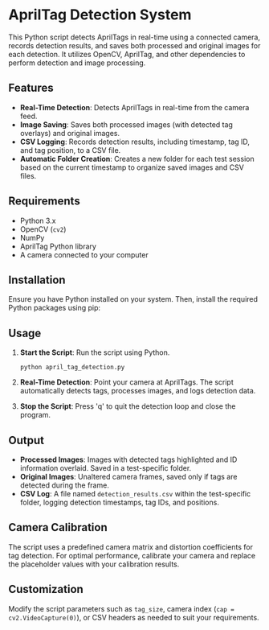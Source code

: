 # AprilTag Detection System

This Python script detects AprilTags in real-time using a connected camera, records detection results, and saves both processed and original images for each detection. It utilizes OpenCV, AprilTag, and other dependencies to perform detection and image processing.

## Features

- **Real-Time Detection**: Detects AprilTags in real-time from the camera feed.
- **Image Saving**: Saves both processed images (with detected tag overlays) and original images.
- **CSV Logging**: Records detection results, including timestamp, tag ID, and tag position, to a CSV file.
- **Automatic Folder Creation**: Creates a new folder for each test session based on the current timestamp to organize saved images and CSV files.

## Requirements

- Python 3.x
- OpenCV (`cv2`)
- NumPy
- AprilTag Python library
- A camera connected to your computer

## Installation

Ensure you have Python installed on your system. Then, install the required Python packages using pip:


## Usage

1. **Start the Script**: Run the script using Python.

    ```
    python april_tag_detection.py
    ```

2. **Real-Time Detection**: Point your camera at AprilTags. The script automatically detects tags, processes images, and logs detection data.

3. **Stop the Script**: Press 'q' to quit the detection loop and close the program.

## Output

- **Processed Images**: Images with detected tags highlighted and ID information overlaid. Saved in a test-specific folder.
- **Original Images**: Unaltered camera frames, saved only if tags are detected during the frame.
- **CSV Log**: A file named `detection_results.csv` within the test-specific folder, logging detection timestamps, tag IDs, and positions.

## Camera Calibration

The script uses a predefined camera matrix and distortion coefficients for tag detection. For optimal performance, calibrate your camera and replace the placeholder values with your calibration results.

## Customization

Modify the script parameters such as `tag_size`, camera index (`cap = cv2.VideoCapture(0)`), or CSV headers as needed to suit your requirements.
